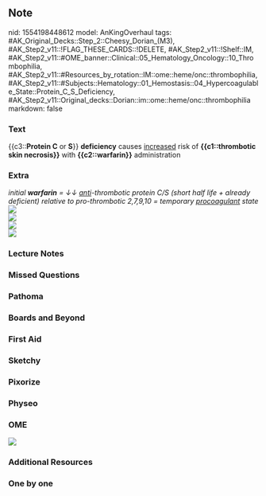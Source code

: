 ## Note
nid: 1554198448612
model: AnKingOverhaul
tags: #AK_Original_Decks::Step_2::Cheesy_Dorian_(M3), #AK_Step2_v11::!FLAG_THESE_CARDS::!DELETE, #AK_Step2_v11::!Shelf::IM, #AK_Step2_v11::#OME_banner::Clinical::05_Hematology_Oncology::10_Thrombophilia, #AK_Step2_v11::#Resources_by_rotation::IM::ome::heme/onc::thrombophilia, #AK_Step2_v11::#Subjects::Hematology::01_Hemostasis::04_Hypercoagulable_State::Protein_C_S_Deficiency, #AK_Step2_v11::Original_decks::Dorian::im::ome::heme/onc::thrombophilia
markdown: false

### Text
{{c3::<b>Protein C</b> or <b>S</b>}} <b>deficiency</b> causes
<u>increased</u> risk of <b>{{c1::thrombotic skin necrosis}}</b>
with <b>{{c2::warfarin}}</b> administration

### Extra
<div>
  <i>initial <b>warfarin</b> = ↓↓ <u>anti</u>-thrombotic protein
  C/S (short half life + already deficient) relative to
  pro-thrombotic 2,7,9,10 = temporary <u>procoagulant</u> state</i>
  <div>
    <div>
      <i><img src="paste-3641208849039361.jpg" class="resizer"></i>
    </div>
  </div>
</div>
<div style="font-weight: bold;">
  <i><img src="paste-3002242269446147.jpg" class="resizer"></i>
  <div>
    <i><img src="a%20fat%20FU.png" class="resizer"></i>
  </div>
  <div>
    <i><img src="paste-4525963522080771.jpg" class="resizer"></i>
  </div>
</div>

### Lecture Notes


### Missed Questions


### Pathoma


### Boards and Beyond


### First Aid


### Sketchy


### Pixorize


### Physeo


### OME
<div class="ome-widget">
  <a href=
  "https://onlinemeded.org/spa/hematology-oncology/thrombophilia/acquire?ref=anki">
  <img src="_OME_AnkiFlashcards_Lesson_3.png"></a>
</div>

### Additional Resources


### One by one

